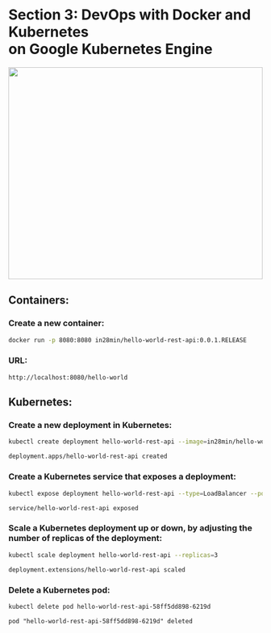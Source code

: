 # Section 3: DevOps with Docker and Kubernetes <br/> on Google Kubernetes Engine

<img
  src="https://user-images.githubusercontent.com/60389872/230453267-3e2fdf55-75ad-476f-aecb-8f8271093a24.png"
  style="display: inline-block; margin: 0 auto; width: 100%; height: 30em">

## Containers:

### Create a new container:

```bash
docker run -p 8080:8080 in28min/hello-world-rest-api:0.0.1.RELEASE
```

### URL:

```url
http://localhost:8080/hello-world
```

## Kubernetes:

### Create a new deployment in Kubernetes:

```bash
kubectl create deployment hello-world-rest-api --image=in28min/hello-world-rest-api:0.0.1.RELEASE
```

`deployment.apps/hello-world-rest-api created`

### Create a Kubernetes service that exposes a deployment:

```bash
kubectl expose deployment hello-world-rest-api --type=LoadBalancer --port=8080
```

`service/hello-world-rest-api exposed`

### Scale a Kubernetes deployment up or down, by adjusting the number of replicas of the deployment:

```bash
kubectl scale deployment hello-world-rest-api --replicas=3
```

`deployment.extensions/hello-world-rest-api scaled`

### Delete a Kubernetes pod:

```bash
kubectl delete pod hello-world-rest-api-58ff5dd898-6219d
```

`pod "hello-world-rest-api-58ff5dd898-6219d" deleted`
